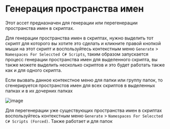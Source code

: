 # Генерация пространства имен

Этот ассет предназначен для генерации или перегенерации пространства имен в скриптах.

Для генерации пространства имен в скриптах, нужно выделить тот скрипт для которого вы хотите это сделать и кликните правой кнопкой мыши на этот скрипт и воспользуйтесь контекстным меню `Generate` > `Namespaces For Seleccted C# Scripts`, таким образом запускается процесс генерации пространства имен для выделенного скрипта, вы также можете выделить несколько скриптов и это будет работать также как и для одного скрипта.

Если вызвать данное контекстное меню для папки или группу папок, то сгенерируется пространстов имен для всех скриптов в выделенных папках и в их дочерних папках

![image](https://user-images.githubusercontent.com/62827937/225692870-397ecf67-7af6-4f58-8c10-f9d66da6c1f9.png)

Для перегенерации уже существующих пространства имен в скриптах воспользуйтесь контекстным меню `Generate` > `Namespaces For Seleccted C# Scripts (Forced)`. Также работает и для папок
